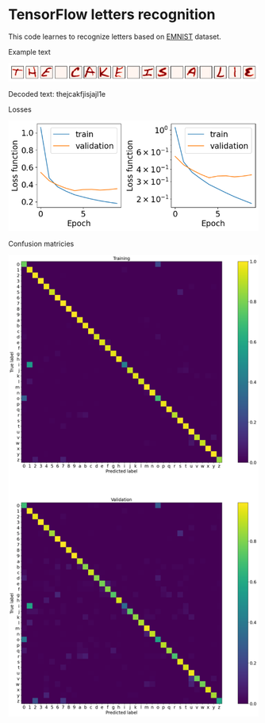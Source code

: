 # TensorFlow letters recognition


This code learnes to recognize letters based on [EMNIST](https://biometrics.nist.gov/cs_links/EMNIST/gzip.zip) dataset.

Example text

![Text](Text.png)

Decoded text: thejcakfjisjajl1e

Losses

![Losses](Losses.png)

Confusion matricies

![Confusion matrices](Confusion_matrices.png)

